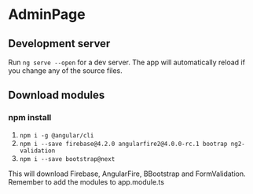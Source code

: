 # AdminPage

## Development server

Run `ng serve --open` for a dev server. The app will automatically reload if you change any of the source files.

## Download modules

### npm install

1. `npm i -g @angular/cli`
2. `npm i --save firebase@4.2.0 angularfire2@4.0.0-rc.1 bootrap ng2-validation`
3. `npm i --save bootstrap@next`

This will download Firebase, AngularFire, BBootstrap and FormValidation.
Remember to add the modules to app.module.ts
